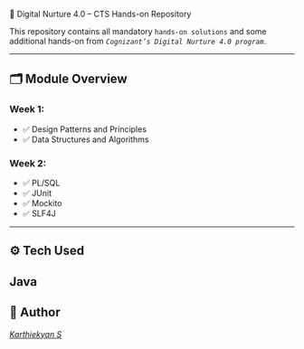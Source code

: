 🚀 Digital Nurture 4.0 – CTS Hands-on Repository

This repository contains all mandatory ```hands-on solutions``` and some additional hands-on from *```Cognizant’s Digital Nurture 4.0 program```*.

---

## 🗂 Module Overview

### Week 1: 
- ✅ Design Patterns and Principles
- ✅ Data Structures and Algorithms

### Week 2: 
- ✅ PL/SQL
- ✅ JUnit
- ✅ Mockito
- ✅ SLF4J
  
---

## ⚙ Tech Used
Java 
---

## 👤 Author
[*Karthiekyan S*](https://github.com/Karthi-learner05)

